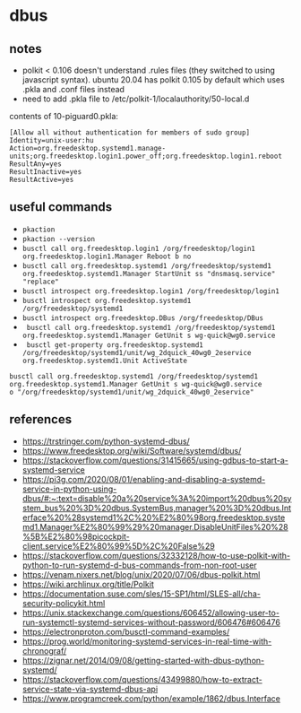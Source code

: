 # dbus

## notes

* polkit < 0.106 doesn't understand .rules files (they switched to using javascript syntax).  ubuntu 20.04 has polkit 0.105 by default which uses .pkla and .conf files instead
* need to add .pkla file to /etc/polkit-1/localauthority/50-local.d

contents of 10-piguard0.pkla:
```
[Allow all without authentication for members of sudo group]
Identity=unix-user:hu
Action=org.freedesktop.systemd1.manage-units;org.freedesktop.login1.power_off;org.freedesktop.login1.reboot
ResultAny=yes
ResultInactive=yes
ResultActive=yes
```

## useful commands

* `pkaction`
* `pkaction --version`
* `busctl call org.freedesktop.login1 /org/freedesktop/login1 org.freedesktop.login1.Manager Reboot b no`
* `busctl call org.freedesktop.systemd1 /org/freedesktop/systemd1 org.freedesktop.systemd1.Manager StartUnit ss "dnsmasq.service" "replace"`
* `busctl introspect org.freedesktop.login1 /org/freedesktop/login1`
* `busctl introspect org.freedesktop.systemd1 /org/freedesktop/systemd1`
* `busctl introspect org.freedesktop.DBus /org/freedesktop/DBus`
* ` busctl call org.freedesktop.systemd1 /org/freedesktop/systemd1 org.freedesktop.systemd1.Manager GetUnit s wg-quick@wg0.service`
* ` busctl get-property org.freedesktop.systemd1 /org/freedesktop/systemd1/unit/wg_2dquick_40wg0_2eservice org.freedesktop.systemd1.Unit ActiveState`

```
busctl call org.freedesktop.systemd1 /org/freedesktop/systemd1 org.freedesktop.systemd1.Manager GetUnit s wg-quick@wg0.service
o "/org/freedesktop/systemd1/unit/wg_2dquick_40wg0_2eservice"
```

## references

* https://trstringer.com/python-systemd-dbus/
* https://www.freedesktop.org/wiki/Software/systemd/dbus/
* https://stackoverflow.com/questions/31415665/using-gdbus-to-start-a-systemd-service
* https://pi3g.com/2020/08/01/enabling-and-disabling-a-systemd-service-in-python-using-dbus/#:~:text=disable%20a%20service%3A%20import%20dbus%20system_bus%20%3D%20dbus.SystemBus,manager%20%3D%20dbus.Interface%20%28systemd1%2C%20%E2%80%98org.freedesktop.systemd1.Manager%E2%80%99%29%20manager.DisableUnitFiles%20%28%5B%E2%80%98picockpit-client.service%E2%80%99%5D%2C%20False%29
* https://stackoverflow.com/questions/32332128/how-to-use-polkit-with-python-to-run-systemd-d-bus-commands-from-non-root-user
* https://venam.nixers.net/blog/unix/2020/07/06/dbus-polkit.html
* https://wiki.archlinux.org/title/Polkit
* https://documentation.suse.com/sles/15-SP1/html/SLES-all/cha-security-policykit.html
* https://unix.stackexchange.com/questions/606452/allowing-user-to-run-systemctl-systemd-services-without-password/606476#606476
* https://electronproton.com/busctl-command-examples/
* https://prog.world/monitoring-systemd-services-in-real-time-with-chronograf/
* https://zignar.net/2014/09/08/getting-started-with-dbus-python-systemd/
* https://stackoverflow.com/questions/43499880/how-to-extract-service-state-via-systemd-dbus-api
* https://www.programcreek.com/python/example/1862/dbus.Interface